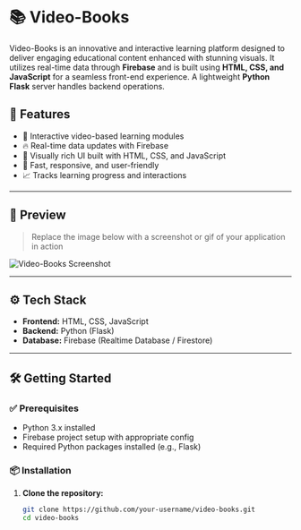 # 📚 Video-Books

Video-Books is an innovative and interactive learning platform designed to deliver engaging educational content enhanced with stunning visuals. It utilizes real-time data through **Firebase** and is built using **HTML, CSS, and JavaScript** for a seamless front-end experience. A lightweight **Python Flask** server handles backend operations.

## 🌟 Features

- 🎥 Interactive video-based learning modules
- 🔥 Real-time data updates with Firebase
- 🎨 Visually rich UI built with HTML, CSS, and JavaScript
- 🚀 Fast, responsive, and user-friendly
- 📈 Tracks learning progress and interactions

---

## 📸 Preview

> Replace the image below with a screenshot or gif of your application in action

![Video-Books Screenshot](images/video-books-screenshot.png)

---

## ⚙️ Tech Stack

- **Frontend:** HTML, CSS, JavaScript
- **Backend:** Python (Flask)
- **Database:** Firebase (Realtime Database / Firestore)

---

## 🛠️ Getting Started

### ✅ Prerequisites

- Python 3.x installed
- Firebase project setup with appropriate config
- Required Python packages installed (e.g., Flask)

### 📦 Installation

1. **Clone the repository:**
   ```bash
   git clone https://github.com/your-username/video-books.git
   cd video-books
